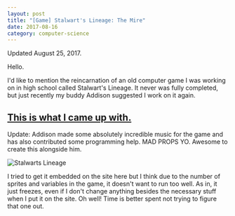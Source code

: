 ```yaml
---
layout: post
title: "[Game] Stalwart's Lineage: The Mire"
date: 2017-08-16
category: computer-science
---
```


<link rel="stylesheet" type="text/css"  href="/keiths-site/css/main.css">

Updated August 25, 2017.

Hello.

I'd like to mention the reincarnation of an old computer game I was working on in high school called Stalwart's Lineage. It never was fully completed, but just recently my buddy Addison suggested I work on it again.

## [This is what I came up with.](https://github.com/kdlovett/stalwarts-lineage)

Update: Addison made some absolutely incredible music for the game and has also contributed some programming help. MAD PROPS YO. Awesome to create this alongside him.

![Stalwarts Lineage](/keiths-site//image_dir/smallerSL.png)

I tried to get it embedded on the site here but I think due to the number of sprites and variables in the game, it doesn't want to run too well. As in, it just freezes, even if I don't change anything besides the necessary stuff when I put it on the site. Oh well! Time is better spent not trying to figure that one out.